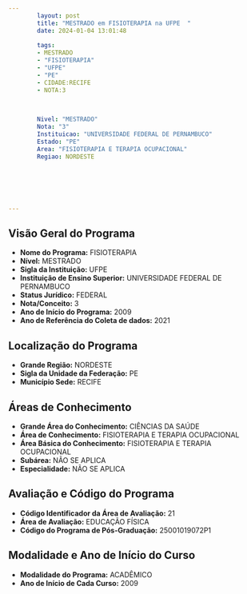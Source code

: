 ```yaml
---
        layout: post
        title: "MESTRADO em FISIOTERAPIA na UFPE  "
        date: 2024-01-04 13:01:48
     
        tags:
        - MESTRADO
        - "FISIOTERAPIA"
        - "UFPE"
        - "PE"
        - CIDADE:RECIFE
        - NOTA:3
        
       

        Nivel: "MESTRADO"
        Nota: "3"
        Instituicao: "UNIVERSIDADE FEDERAL DE PERNAMBUCO"
        Estado: "PE"
        Area: "FISIOTERAPIA E TERAPIA OCUPACIONAL"
        Regiao: NORDESTE
        
        
        
        
        
        
---
```

## Visão Geral do Programa
- **Nome do Programa:** FISIOTERAPIA
- **Nível:** MESTRADO
- **Sigla da Instituição:** UFPE
- **Instituição de Ensino Superior:** UNIVERSIDADE FEDERAL DE PERNAMBUCO
- **Status Jurídico:** FEDERAL
- **Nota/Conceito:** 3
- **Ano de Início do Programa:** 2009
- **Ano de Referência do Coleta de dados:** 2021

## Localização do Programa
- **Grande Região:** NORDESTE
- **Sigla da Unidade da Federação:** PE
- **Município Sede:** RECIFE

## Áreas de Conhecimento
- **Grande Área do Conhecimento:** CIÊNCIAS DA SAÚDE
- **Área de Conhecimento:** FISIOTERAPIA E TERAPIA OCUPACIONAL
- **Área Básica do Conhecimento:** FISIOTERAPIA E TERAPIA OCUPACIONAL
- **Subárea:** NÃO SE APLICA
- **Especialidade:** NÃO SE APLICA

## Avaliação e Código do Programa
- **Código Identificador da Área de Avaliação:** 21
- **Área de Avaliação:** EDUCAÇÃO FÍSICA
- **Código do Programa de Pós-Graduação:** 25001019072P1


## Modalidade e Ano de Início do Curso
- **Modalidade do Programa:** ACADÊMICO
- **Ano de Início de Cada Curso:** 2009
